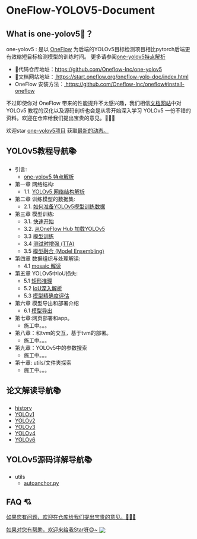 # OneFlow-YOLOV5-Document
<!-- 
##  What is one-yolov5🤔️？
one-yolov5 : 是以 [OneFlow](https://github.com/Oneflow-Inc/oneflow) 为后端的YOLOv5目标检测项目相比pytorch后端更有效缩短目标检测模型的训练时间。
更多请参阅[one-yolov5特点解析](https://start.oneflow.org/oneflow-yolo-doc/https://start.oneflow.org/oneflow-yolo-doc/tutorials/00_chapter/overview.html)

 代码仓库地址：<a href="https://github.com/Oneflow-Inc/one-yolov5">https://github.com/Oneflow-Inc/one-yolov5</a>

快速上手，请点击 [《快速开始》](https://start.oneflow.org/oneflow-yolo-doc/https://start.oneflow.org/oneflow-yolo-doc/tutorials/03_chapter/quick_start.html)
## 发展历史🚀

 <a href="https://github.com/Oneflow-Inc/one-yolov5/releases/tag/v1.0" target="blank" > https://github.com/Oneflow-Inc/one-yolov5/releases/tag/v1.0 </a>




## FAQ 💘
<a href="https://github.com/Oneflow-Inc/one-yolov5/issues/new"  target="blank"  >如果您有问题，欢迎在仓库给我们提出宝贵的意见。🌟🌟🌟</a>

<a href="https://github.com/Oneflow-Inc/one-yolov5" target="blank" >
如果对您有帮助，欢迎来给我Star呀😊~  
<img src="https://oneflow-static.oss-cn-beijing.aliyuncs.com/one-yolo/document/concluding_remarks.gif" align="center">
</a> -->
## What is one-yolov5🤔️？
one-yolov5 : 是以 [OneFlow](https://github.com/Oneflow-Inc/oneflow) 为后端的YOLOv5目标检测项目相比pytorch后端更有效缩短目标检测模型的训练时间。
更多请参阅[one-yolov5特点解析](https://start.oneflow.org/oneflow-yolo-doc/https://start.oneflow.org/oneflow-yolo-doc/tutorials/00_chapter/overview.html)

- 🎉代码仓库地址：<a href="https://github.com/Oneflow-Inc/one-yolov5" target="blank">https://github.com/Oneflow-Inc/one-yolov5</a>
- 🎉文档网站地址：<a href="https://start.oneflow.org/oneflow-yolo-doc/index.html" target="blank"> https://start.oneflow.org/oneflow-yolo-doc/index.html</a>
- OneFlow 安装方法：<a href="https://github.com/Oneflow-Inc/oneflow#install-oneflow" target="blank"> https://github.com/Oneflow-Inc/oneflow#install-oneflow</a>

不过即使你对 OneFlow 带来的性能提升不太感兴趣，我们相信[文档网站](https://start.oneflow.org/oneflow-yolo-doc/index.html)中对 YOLOv5 教程的汉化以及源码剖析也会是从零开始深入学习 YOLOv5 一份不错的资料。欢迎在仓库给我们提出宝贵的意见。🌟🌟🌟

欢迎star [one-yolov5项目](https://github.com/Oneflow-Inc/one-yolov5) 获取<a href="https://github.com/Oneflow-Inc/one-yolov5/tags" target="blank" >最新的动态。</a>

## YOLOv5教程导航📚

- 引言:
    - [one-yolov5 特点解析](https://start.oneflow.org/oneflow-yolo-doc/tutorials/00_chapter/overview.html)
- 第一章 网络结构: 
    - 1.1. [YOLOv5 网络结构解析](https://start.oneflow.org/oneflow-yolo-doc/tutorials/01_chapter/yolov5_network_structure_analysis.html)
- 第二章 训练模型的数据集:
    - 2.1. [如何准备YOLOv5模型训练数据](https://start.oneflow.org/oneflow-yolo-doc/tutorials/02_chapter/how_to_prepare_yolov5_training_data.html)
- 第三章 模型训练: 
    - 3.1. [快速开始](https://start.oneflow.org/oneflow-yolo-doc/tutorials/03_chapter/quick_start.html)
    - 3.2. [从OneFlow Hub 加载YOLOv5](https://start.oneflow.org/oneflow-yolo-doc/tutorials/03_chapter/loading_model_from_oneflowhub.html)
    - 3.3  [模型训练](https://start.oneflow.org/oneflow-yolo-doc/tutorials/03_chapter/model_train.html)
    - 3.4  [测试时增强 (TTA)]( https://start.oneflow.org/oneflow-yolo-doc/tutorials/03_chapter/TTA.html)
    - 3.5  [模型融合 (Model Ensembling)]( https://start.oneflow.org/oneflow-yolo-doc/tutorials/03_chapter/model_ensembling.html)
- 第四章 数据组织与处理解读: 
    - 4.1 [mosaic 解读](https://start.oneflow.org/oneflow-yolo-doc/tutorials/04_chapter/mosaic.html)
- 第五章 YOLOv5中IoU损失: 
    - 5.1 [矩形推理](https://start.oneflow.org/oneflow-yolo-doc/tutorials/05_chapter/rectangular_reasoning.html)
    - 5.2 [IoU深入解析](https://start.oneflow.org/oneflow-yolo-doc/tutorials/05_chapter/iou_in-depth_analysis.html)
    - 5.3 [模型精确度评估](https://start.oneflow.org/oneflow-yolo-doc/tutorials/05_chapter/map_analysis.html)
- 第六章 模型导出和部署介绍
    - 6.1 [模型导出](https://start.oneflow.org/oneflow-yolo-doc/tutorials/06_chapter/export_onnx_tflite_tensorrt.html)
- 第七章:网页部署和app。
    - 施工中。。。
- 第八章：和tvm的交互，基于tvm的部署。
    - 施工中。。。
- 第九章：YOLOv5中的参数搜索
    - 施工中。。。
- 第十章: utils/文件夹探索
    - 施工中。。。

## 论文解读导航📚
- [history ](https://start.oneflow.org/oneflow-yolo-doc/thesis_interpretation/00_yolo_history.html)
- [YOLOv1 ](https://start.oneflow.org/oneflow-yolo-doc/thesis_interpretation/01_yolo.html)
- [YOLOv2  ](https://start.oneflow.org/oneflow-yolo-doc/thesis_interpretation/02_yolo.html)
- [YOLOv3 ](https://start.oneflow.org/oneflow-yolo-doc/thesis_interpretation/03_yolo.html)
- [YOLOv4 ](https://start.oneflow.org/oneflow-yolo-doc/thesis_interpretation/04_yolo.html)
- [YOLOv6 ](https://start.oneflow.org/oneflow-yolo-doc/thesis_interpretation/06_yolo.html)

## YOLOv5源码详解导航📚
- utils 
     - [autoanchor.py](https://start.oneflow.org/oneflow-yolo-doc/docs/source_code_interpretation/utils/autoanchor_py.html)
## FAQ 💘
<a href="https://github.com/Oneflow-Inc/one-yolov5/issues/new"  target="blank"  >如果您有问题，欢迎在仓库给我们提出宝贵的意见。🌟🌟🌟</a>

<a href="https://github.com/Oneflow-Inc/one-yolov5" target="blank" >
如果对您有帮助，欢迎来给我Star呀😊~  
<img src="https://oneflow-static.oss-cn-beijing.aliyuncs.com/one-yolo/document/concluding_remarks.gif" align="center">

